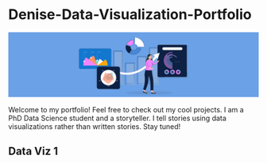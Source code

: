 # Denise-Data-Visualization-Portfolio
![alt text](https://github.com/dgandara7/Denise-Data-Visualization-Portfolio/blob/main/Data-Visualization-Header.jpeg)

Welcome to my portfolio! Feel free to check out my cool projects. I am a PhD Data Science student and a storyteller. I tell stories using data visualizations rather than written stories. Stay tuned!
 
## Data Viz 1
